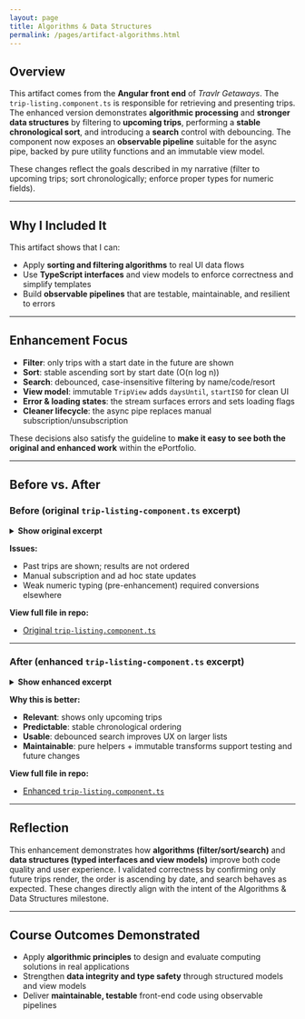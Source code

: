 ```yaml
---
layout: page
title: Algorithms & Data Structures
permalink: /pages/artifact-algorithms.html
---
```


## Overview

This artifact comes from the **Angular front end** of *Travlr Getaways*. The `trip-listing.component.ts` is responsible for retrieving and presenting trips.  
The enhanced version demonstrates **algorithmic processing** and **stronger data structures** by filtering to **upcoming trips**, performing a **stable chronological sort**, and introducing a **search** control with debouncing. The component now exposes an **observable pipeline** suitable for the async pipe, backed by pure utility functions and an immutable view model.

These changes reflect the goals described in my narrative (filter to upcoming trips; sort chronologically; enforce proper types for numeric fields).

---

## Why I Included It

This artifact shows that I can:
- Apply **sorting and filtering algorithms** to real UI data flows
- Use **TypeScript interfaces** and view models to enforce correctness and simplify templates
- Build **observable pipelines** that are testable, maintainable, and resilient to errors

---

## Enhancement Focus

- **Filter**: only trips with a start date in the future are shown  
- **Sort**: stable ascending sort by start date (O(n log n))  
- **Search**: debounced, case-insensitive filtering by name/code/resort  
- **View model**: immutable `TripView` adds `daysUntil`, `startISO` for clean UI  
- **Error & loading states**: the stream surfaces errors and sets loading flags  
- **Cleaner lifecycle**: the async pipe replaces manual subscription/unsubscription

These decisions also satisfy the guideline to **make it easy to see both the original and enhanced work** within the ePortfolio. 

---

## Before vs. After

### Before (original `trip-listing-component.ts` excerpt)

<details>
  <summary><strong>Show original excerpt</strong></summary>

{% highlight typescript %}
// No filtering or sorting; manual subscription
ngOnInit(): void {
  this.tripDataService.getTrips().subscribe(trips => {
    this.trips = trips;
  });
}
{% endhighlight %}

</details>

**Issues:**  
- Past trips are shown; results are not ordered  
- Manual subscription and ad hoc state updates  
- Weak numeric typing (pre-enhancement) required conversions elsewhere

**View full file in repo:**  
- [Original `trip-listing.component.ts`](https://github.com/JohnM97/CS499-ePortfolio/blob/main/artifacts/algorithms/original/trip-listing-component.ts)

---

### After (enhanced `trip-listing-component.ts` excerpt)

<details>
  <summary><strong>Show enhanced excerpt</strong></summary>

{% highlight typescript %}
// Build an observable pipeline: filter upcoming, sort by date, then search
this.upcomingTrips$ = combineLatest([
  this.tripDataService.getTrips().pipe(
    map(trips => trips.filter(t => new Date(t.start) > new Date())),
    map(trips => trips.map(t => toTripView(t))),
    map(vms => [...vms].sort((a, b) => a.start.getTime() - b.start.getTime())),
    catchError(() => of([]))
  ),
  this.search$.pipe(debounceTime(150), distinctUntilChanged(), startWith(''))
]).pipe(
  map(([trips, q]) => !q ? trips :
    trips.filter(t =>
      t.name.toLowerCase().includes(q.toLowerCase()) ||
      t.code.toLowerCase().includes(q.toLowerCase()) ||
      t.resort.toLowerCase().includes(q.toLowerCase())
    )
  )
);
{% endhighlight %}

</details>

**Why this is better:**  
- **Relevant**: shows only upcoming trips  
- **Predictable**: stable chronological ordering  
- **Usable**: debounced search improves UX on larger lists  
- **Maintainable**: pure helpers + immutable transforms support testing and future changes

**View full file in repo:**  
- [Enhanced `trip-listing.component.ts`](https://github.com/JohnM97/CS499-ePortfolio/blob/main/artifacts/algorithms/enhanced/trip-listing-component.ts)

---

## Reflection

This enhancement demonstrates how **algorithms (filter/sort/search)** and **data structures (typed interfaces and view models)** improve both code quality and user experience. I validated correctness by confirming only future trips render, the order is ascending by date, and search behaves as expected. These changes directly align with the intent of the Algorithms & Data Structures milestone. 

---

## Course Outcomes Demonstrated

- Apply **algorithmic principles** to design and evaluate computing solutions in real applications  
- Strengthen **data integrity and type safety** through structured models and view models  
- Deliver **maintainable, testable** front-end code using observable pipelines

